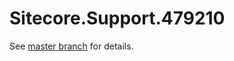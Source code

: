 # Sitecore.Support.479210

See [master branch](https://github.com/sitecoresupport/Sitecore.Support.479210) for details.